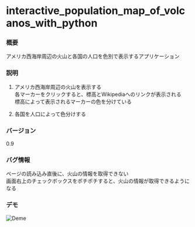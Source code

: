 # interactive_population_map_of_volcanos_with_python

### 概要

アメリカ西海岸周辺の火山と各国の人口を色別で表示するアプリケーション

### 説明

1. アメリカ西海岸周辺の火山を表示する  
	各マーカーをクリックすると、標高とWikipediaへのリンクが表示される  
	標高によって表示されるマーカーの色を分けている

2. 各国を人口によって色分けする
	
### バージョン

0.9

### バグ情報

ページの読み込み直後に、火山の情報を取得できない  
画面右上のチェックボックスをポチポチすると、火山の情報が取得できるようになる

### デモ
![Deme](images/demo.gif)